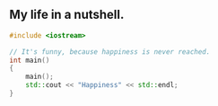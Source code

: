 ## My life in a nutshell.


```cpp
#include <iostream>

// It's funny, because happiness is never reached.
int main() 
{    
    main();
    std::cout << "Happiness" << std::endl;
}
